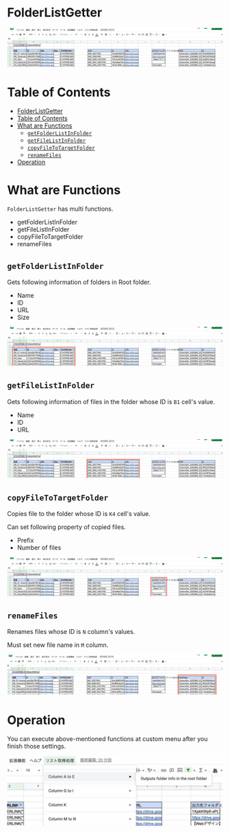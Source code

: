 # FolderListGetter

![](img/01-01_outline.jpg)

# Table of Contents

- [FolderListGetter](#folderlistgetter)
- [Table of Contents](#table-of-contents)
- [What are Functions](#what-are-functions)
  - [`getFolderListInFolder`](#getfolderlistinfolder)
  - [`getFileListInFolder`](#getfilelistinfolder)
  - [`copyFileToTargetFolder`](#copyfiletotargetfolder)
  - [`renameFiles`](#renamefiles)
- [Operation](#operation)

# What are Functions

`FolderListGetter` has multi functions.

- getFolderListInFolder
- getFileListInFolder
- copyFileToTargetFolder
- renameFiles

## `getFolderListInFolder`

Gets following information of folders in Root folder.

- Name
- ID
- URL
- Size

![](./img/02-01_getFolderListInFolder.jpg)

## `getFileListInFolder`

Gets following information of files in the folder whose ID is `B1` cell's value.

- Name
- ID
- URL

![](./img/02-02_getFileListInFolder.jpg)

## `copyFileToTargetFolder`

Copies file to the folder whose ID is `K4` cell's value.

Can set following property of copied files.

- Prefix
- Number of files

![](./img/02-03_copyFileToTargetFolder.jpg)

## `renameFiles`

Renames files whose ID is `N` column's values.

Must set new file name in `M` column.

![](./img/02-04_renameFiles.jpg)

# Operation

You can execute above-mentioned functions at custom menu after you finish those settings.

![](img/03-01_executes.jpg)
